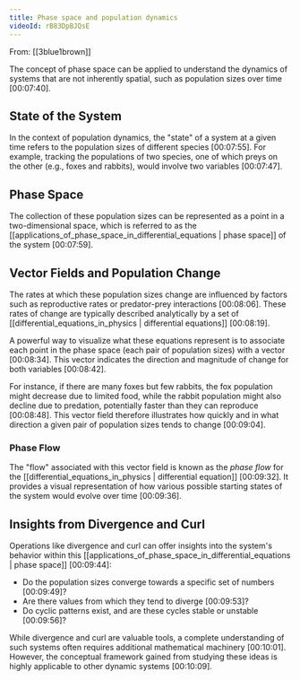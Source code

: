 ```yaml
---
title: Phase space and population dynamics
videoId: rB83DpBJQsE
---
```


From: [[3blue1brown]] <br/> 

The concept of phase space can be applied to understand the dynamics of systems that are not inherently spatial, such as population sizes over time <a class="yt-timestamp" data-t="00:07:40">[00:07:40]</a>.

## State of the System
In the context of population dynamics, the "state" of a system at a given time refers to the population sizes of different species <a class="yt-timestamp" data-t="00:07:55">[00:07:55]</a>. For example, tracking the populations of two species, one of which preys on the other (e.g., foxes and rabbits), would involve two variables <a class="yt-timestamp" data-t="00:07:47">[00:07:47]</a>.

## Phase Space
The collection of these population sizes can be represented as a point in a two-dimensional space, which is referred to as the [[applications_of_phase_space_in_differential_equations | phase space]] of the system <a class="yt-timestamp" data-t="00:07:59">[00:07:59]</a>.

## Vector Fields and Population Change
The rates at which these population sizes change are influenced by factors such as reproductive rates or predator-prey interactions <a class="yt-timestamp" data-t="00:08:06">[00:08:06]</a>. These rates of change are typically described analytically by a set of [[differential_equations_in_physics | differential equations]] <a class="yt-timestamp" data-t="00:08:19">[00:08:19]</a>.

A powerful way to visualize what these equations represent is to associate each point in the phase space (each pair of population sizes) with a vector <a class="yt-timestamp" data-t="00:08:34">[00:08:34]</a>. This vector indicates the direction and magnitude of change for both variables <a class="yt-timestamp" data-t="00:08:42">[00:08:42]</a>.

For instance, if there are many foxes but few rabbits, the fox population might decrease due to limited food, while the rabbit population might also decline due to predation, potentially faster than they can reproduce <a class="yt-timestamp" data-t="00:08:48">[00:08:48]</a>. This vector field therefore illustrates how quickly and in what direction a given pair of population sizes tends to change <a class="yt-timestamp" data-t="00:09:04">[00:09:04]</a>.

### Phase Flow
The "flow" associated with this vector field is known as the *phase flow* for the [[differential_equations_in_physics | differential equation]] <a class="yt-timestamp" data-t="00:09:32">[00:09:32]</a>. It provides a visual representation of how various possible starting states of the system would evolve over time <a class="yt-timestamp" data-t="00:09:36">[00:09:36]</a>.

## Insights from Divergence and Curl
Operations like divergence and curl can offer insights into the system's behavior within this [[applications_of_phase_space_in_differential_equations | phase space]] <a class="yt-timestamp" data-t="00:09:44">[00:09:44]</a>:
*   Do the population sizes converge towards a specific set of numbers <a class="yt-timestamp" data-t="00:09:49">[00:09:49]</a>?
*   Are there values from which they tend to diverge <a class="yt-timestamp" data-t="00:09:53">[00:09:53]</a>?
*   Do cyclic patterns exist, and are these cycles stable or unstable <a class="yt-timestamp" data-t="00:09:56">[00:09:56]</a>?

While divergence and curl are valuable tools, a complete understanding of such systems often requires additional mathematical machinery <a class="yt-timestamp" data-t="00:10:01">[00:10:01]</a>. However, the conceptual framework gained from studying these ideas is highly applicable to other dynamic systems <a class="yt-timestamp" data-t="00:10:09">[00:10:09]</a>.
